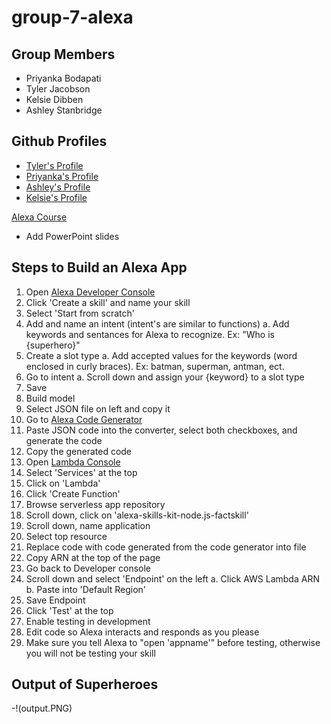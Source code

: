 # group-7-alexa

## Group Members
  - Priyanka Bodapati
  - Tyler Jacobson
  - Kelsie Dibben
  - Ashley Stanbridge

## Github Profiles
  - [Tyler's Profile](https://github.com/tjac1336)
  - [Priyanka's Profile](https://github.com/pinky407)
  - [Ashley's Profile](https://github.com/AshleyStanbridge96)
  - [Kelsie's Profile](https://github.com/kdibben)

  [Alexa Course](https://developer.amazon.com/en-US/alexa/alexa-skills-kit)
  
  - Add PowerPoint slides

 ## Steps to Build an Alexa App
 1. Open [Alexa Developer Console](https://developer.amazon.com/alexa/console/ask)
 2. Click 'Create a skill' and name your skill
 3. Select 'Start from scratch'
 4. Add and name an intent (intent's are similar to functions)
    a. Add keywords and sentances for Alexa to recognize. Ex: "Who is {superhero}"
 5. Create a slot type
    a. Add accepted values for the keywords (word enclosed in curly braces). Ex: batman, superman, antman, ect.
 6. Go to intent 
    a. Scroll down and assign your {keyword} to a slot type
 7. Save
 8. Build model
 9. Select JSON file on left and copy it
 10. Go to [Alexa Code Generator](https://s3.amazonaws.com/webappvui/skillcode/v2/index.html)
 11. Paste JSON code into the converter, select both checkboxes, and generate the code
 12. Copy the generated code
 13. Open [Lambda Console](https://console.aws.amazon.com/console/)
 14. Select 'Services' at the top
 15. Click on 'Lambda'
 16. Click 'Create Function'
 17. Browse serverless app repository
 18. Scroll down, click on 'alexa-skills-kit-node.js-factskill'
 19. Scroll down, name application
 20. Select top resource
 21. Replace code with code generated from the code generator into file
 22. Copy ARN at the top of the page
 23. Go back to Developer console 
 24. Scroll down and select 'Endpoint' on the left
     a. Click AWS Lambda ARN
     b. Paste into 'Default Region'
 25. Save Endpoint
 26. Click 'Test' at the top
 27. Enable testing in development
 28. Edit code so Alexa interacts and responds as you please
 29. Make sure you tell Alexa to "open 'appname'" before testing, otherwise you will not be testing your skill
 
 ## Output of Superheroes
 -!(output.PNG)
